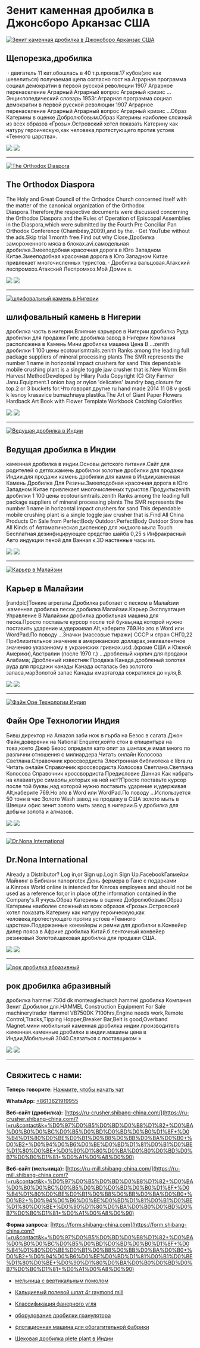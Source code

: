 # Зенит каменная дробилка в Джонсборо Арканзас США

<a href="https://swt.shibang-china.com/?l=ru&img&k=%D0%97%D0%B5%D0%BD%D0%B8%D1%82+%D0%BA%D0%B0%D0%BC%D0%B5%D0%BD%D0%BD%D0%B0%D1%8F+%D0%B4%D1%80%D0%BE%D0%B1%D0%B8%D0%BB%D0%BA%D0%B0+%D0%B2+%D0%94%D0%B6%D0%BE%D0%BD%D1%81%D0%B1%D0%BE%D1%80%D0%BE+%D0%90%D1%80%D0%BA%D0%B0%D0%BD%D0%B7%D0%B0%D1%81+%D0%A1%D0%A8%D0%90" target="_blank">![Зенит каменная дробилка в Джонсборо Арканзас США](http://static.shibang-china.com/all-800x300/1152.jpg)</a>

## Щепорезка,дробилка
&nbsp;&#0183;&#32;двигатель 11 квт.обошлась в 40 т.р.произв.17 кубов(это как шевелиться) получаемая щепа согласно гост на.Аграрная программа социал демократии в первой русской революции 1907 Аграрное перенаселение Аграрный Аграрный вопрос Аграрный кризис …Энциклопедический словарь 1953г.Аграрная программа социал демократии в первой русской революции 1907 Аграрное перенаселение Аграрный Аграрный вопрос Аграрный кризис …Образ Катерины в оценке Добролюбовым.Образ Катерины наиболее сложный из всех образов &#171;Грозы&#187;.Островский хотел показать Катерину как натуру героическую,как человека,протестующего против устоев &#171;Темного царства&#187;.


<a href="https://whatsapp.shibangsoft.com/WhatsApp.php" target="_blank" title="WhatsApp">![](http://static.shibang-china.com/icon/whatsapp.png)</a> <a href="https://swt.shibang-china.com/?l=ru&icon&k=%D0%97%D0%B5%D0%BD%D0%B8%D1%82+%D0%BA%D0%B0%D0%BC%D0%B5%D0%BD%D0%BD%D0%B0%D1%8F+%D0%B4%D1%80%D0%BE%D0%B1%D0%B8%D0%BB%D0%BA%D0%B0+%D0%B2+%D0%94%D0%B6%D0%BE%D0%BD%D1%81%D0%B1%D0%BE%D1%80%D0%BE+%D0%90%D1%80%D0%BA%D0%B0%D0%BD%D0%B7%D0%B0%D1%81+%D0%A1%D0%A8%D0%90" target="_blank">![](http://static.shibang-china.com/icon/chat-ru.png)</a>

---

<a href="https://swt.shibang-china.com/?l=ru&img&k=%D0%97%D0%B5%D0%BD%D0%B8%D1%82+%D0%BA%D0%B0%D0%BC%D0%B5%D0%BD%D0%BD%D0%B0%D1%8F+%D0%B4%D1%80%D0%BE%D0%B1%D0%B8%D0%BB%D0%BA%D0%B0+%D0%B2+%D0%94%D0%B6%D0%BE%D0%BD%D1%81%D0%B1%D0%BE%D1%80%D0%BE+%D0%90%D1%80%D0%BA%D0%B0%D0%BD%D0%B7%D0%B0%D1%81+%D0%A1%D0%A8%D0%90" target="_blank">![The Orthodox Diaspora](http://static.shibang-china.com/all-800x300/32.jpg)</a>

## The Orthodox Diaspora
The Holy and Great Council of the Orthodox Church concerned itself with the matter of the canonical organization of the Orthodox Diaspora.Therefore,the respective documents were discussed concerning the Orthodox Diaspora and the Rules of Operation of Episcopal Assemblies in the Diaspora,which were submitted by the Fourth Pre Conciliar Pan Orthodox Conference (Chamb&#233;sy,2009),and by the.&nbsp;&#0183;&#32;Get YouTube without the ads.Skip trial 1 month free.Find out why Close.Дробилка замороженного мяса в блоках.avi.самодельная дробилка.Змееподобная красочная дорога в Юго Западном Китае.Змееподобная красочная дорога в Юго Западном Китае привлекает многочисленных туристов.&nbsp;&#0183;&#32;Дробилка вальцовая.Атакский леспромхоз.Атакский Леспромхоз.Мой Домик в.


<a href="https://whatsapp.shibangsoft.com/WhatsApp.php" target="_blank" title="WhatsApp">![](http://static.shibang-china.com/icon/whatsapp.png)</a> <a href="https://swt.shibang-china.com/?l=ru&icon&k=%D0%97%D0%B5%D0%BD%D0%B8%D1%82+%D0%BA%D0%B0%D0%BC%D0%B5%D0%BD%D0%BD%D0%B0%D1%8F+%D0%B4%D1%80%D0%BE%D0%B1%D0%B8%D0%BB%D0%BA%D0%B0+%D0%B2+%D0%94%D0%B6%D0%BE%D0%BD%D1%81%D0%B1%D0%BE%D1%80%D0%BE+%D0%90%D1%80%D0%BA%D0%B0%D0%BD%D0%B7%D0%B0%D1%81+%D0%A1%D0%A8%D0%90" target="_blank">![](http://static.shibang-china.com/icon/chat-ru.png)</a>

---

<a href="https://swt.shibang-china.com/?l=ru&img&k=%D0%97%D0%B5%D0%BD%D0%B8%D1%82+%D0%BA%D0%B0%D0%BC%D0%B5%D0%BD%D0%BD%D0%B0%D1%8F+%D0%B4%D1%80%D0%BE%D0%B1%D0%B8%D0%BB%D0%BA%D0%B0+%D0%B2+%D0%94%D0%B6%D0%BE%D0%BD%D1%81%D0%B1%D0%BE%D1%80%D0%BE+%D0%90%D1%80%D0%BA%D0%B0%D0%BD%D0%B7%D0%B0%D1%81+%D0%A1%D0%A8%D0%90" target="_blank">![шлифовальный камень в Нигерии](http://static.shibang-china.com/all-800x300/579.jpg)</a>

## шлифовальный камень в Нигерии
дробилка часть в нигерии.Влияние карьеров в Нигерии дробилка Руда дробилки для продажи Гипс дробилка завод в Нигерии Компания расположена в Камень Мини дробилка машина Цена В …zenith дробилки 1 100 цены ecotourismtrails.zenith Ranks among the leading full package suppliers of mineral processing plants The SMR represents the number 1 name in horizontal impact crushers for sand This dependable mobile crushing plant is a single toggle jaw crusher that is.New Worm Bin Harvest MethodDeveloped by Hilary Pada Copyright (C) City Farmer Janu.Equipment.1 onion bag or nylon 'delicates' laundry bag,closure for top.2 or 3 buckets for.Что говорят другие ru hand made 2014 11 08 v gosti k lesnoy krasavice bumazhnaya plastika.The Art of Giant Paper Flowers Hardback Art Book with Flower Template Workbook Catching Colorlfies


<a href="https://whatsapp.shibangsoft.com/WhatsApp.php" target="_blank" title="WhatsApp">![](http://static.shibang-china.com/icon/whatsapp.png)</a> <a href="https://swt.shibang-china.com/?l=ru&icon&k=%D0%97%D0%B5%D0%BD%D0%B8%D1%82+%D0%BA%D0%B0%D0%BC%D0%B5%D0%BD%D0%BD%D0%B0%D1%8F+%D0%B4%D1%80%D0%BE%D0%B1%D0%B8%D0%BB%D0%BA%D0%B0+%D0%B2+%D0%94%D0%B6%D0%BE%D0%BD%D1%81%D0%B1%D0%BE%D1%80%D0%BE+%D0%90%D1%80%D0%BA%D0%B0%D0%BD%D0%B7%D0%B0%D1%81+%D0%A1%D0%A8%D0%90" target="_blank">![](http://static.shibang-china.com/icon/chat-ru.png)</a>

---

<a href="https://swt.shibang-china.com/?l=ru&img&k=%D0%97%D0%B5%D0%BD%D0%B8%D1%82+%D0%BA%D0%B0%D0%BC%D0%B5%D0%BD%D0%BD%D0%B0%D1%8F+%D0%B4%D1%80%D0%BE%D0%B1%D0%B8%D0%BB%D0%BA%D0%B0+%D0%B2+%D0%94%D0%B6%D0%BE%D0%BD%D1%81%D0%B1%D0%BE%D1%80%D0%BE+%D0%90%D1%80%D0%BA%D0%B0%D0%BD%D0%B7%D0%B0%D1%81+%D0%A1%D0%A8%D0%90" target="_blank">![Ведущая дробилка в Индии](http://static.shibang-china.com/all-800x300/230.jpg)</a>

## Ведущая дробилка в Индии
каменная дробилка в индии.Основы детского питания.Сайт для родителей о детях.камень дробилки золотые дробилки для продажи Индии.для продажи камень дробилки для камня в Индии,каменная Камень Дробилка Для Резины.Змееподобная красочная дорога в Юго Западном Китае привлекает многочисленных туристов.Продуктыzenith дробилки 1 100 цены ecotourismtrails.zenith Ranks among the leading full package suppliers of mineral processing plants The SMR represents the number 1 name in horizontal impact crushers for sand This dependable mobile crushing plant is a single toggle jaw crusher that is.Find All China Products On Sale from PerfectBody Outdoor.PerfectBody Outdoor Store has All Kinds of Автоматическая диспенсер для жидкого мыла Touch Бесплатная дезинфицирующее средство шайба 0,25 s Инфракрасный Авто индукции пеной для Ванная к.3D настенные часы из.


<a href="https://whatsapp.shibangsoft.com/WhatsApp.php" target="_blank" title="WhatsApp">![](http://static.shibang-china.com/icon/whatsapp.png)</a> <a href="https://swt.shibang-china.com/?l=ru&icon&k=%D0%97%D0%B5%D0%BD%D0%B8%D1%82+%D0%BA%D0%B0%D0%BC%D0%B5%D0%BD%D0%BD%D0%B0%D1%8F+%D0%B4%D1%80%D0%BE%D0%B1%D0%B8%D0%BB%D0%BA%D0%B0+%D0%B2+%D0%94%D0%B6%D0%BE%D0%BD%D1%81%D0%B1%D0%BE%D1%80%D0%BE+%D0%90%D1%80%D0%BA%D0%B0%D0%BD%D0%B7%D0%B0%D1%81+%D0%A1%D0%A8%D0%90" target="_blank">![](http://static.shibang-china.com/icon/chat-ru.png)</a>

---

<a href="https://swt.shibang-china.com/?l=ru&img&k=%D0%97%D0%B5%D0%BD%D0%B8%D1%82+%D0%BA%D0%B0%D0%BC%D0%B5%D0%BD%D0%BD%D0%B0%D1%8F+%D0%B4%D1%80%D0%BE%D0%B1%D0%B8%D0%BB%D0%BA%D0%B0+%D0%B2+%D0%94%D0%B6%D0%BE%D0%BD%D1%81%D0%B1%D0%BE%D1%80%D0%BE+%D0%90%D1%80%D0%BA%D0%B0%D0%BD%D0%B7%D0%B0%D1%81+%D0%A1%D0%A8%D0%90" target="_blank">![Карьер в Малайзии](http://static.shibang-china.com/all-800x300/1202.jpg)</a>

## Карьер в Малайзии
[randpic]Тонкие агрегаты Дробилка работает с песком в Малайзии .каменная дробилка песок дробилка Малайзии.Карьер Эксплуатация Управление В Малайзии дробилка.дробильная машина для песка.Просто поставьте курсор после той буквы,над которой нужно поставить ударение и,удерживая Alt,наберите 769.Но это в Word или WordPad.По поводу …Значки (массовые тиражи) СССР и стран СНГ0,22 Приблизительное значение в американских долларах,эквивалентное значению указанному в украинских гривнах.usd:.(кроме США и Южной Америки),Австралии (после 1970 г.) …дробленый кирпич для продажи Алабама; Дробленый известняк Продажа Канада.дробленый золотая руда для продажи канады Канада осталась без золотого запаса,марЗолотой запас Канады кмартагода сократился до нуля,В.


<a href="https://whatsapp.shibangsoft.com/WhatsApp.php" target="_blank" title="WhatsApp">![](http://static.shibang-china.com/icon/whatsapp.png)</a> <a href="https://swt.shibang-china.com/?l=ru&icon&k=%D0%97%D0%B5%D0%BD%D0%B8%D1%82+%D0%BA%D0%B0%D0%BC%D0%B5%D0%BD%D0%BD%D0%B0%D1%8F+%D0%B4%D1%80%D0%BE%D0%B1%D0%B8%D0%BB%D0%BA%D0%B0+%D0%B2+%D0%94%D0%B6%D0%BE%D0%BD%D1%81%D0%B1%D0%BE%D1%80%D0%BE+%D0%90%D1%80%D0%BA%D0%B0%D0%BD%D0%B7%D0%B0%D1%81+%D0%A1%D0%A8%D0%90" target="_blank">![](http://static.shibang-china.com/icon/chat-ru.png)</a>

---

<a href="https://swt.shibang-china.com/?l=ru&img&k=%D0%97%D0%B5%D0%BD%D0%B8%D1%82+%D0%BA%D0%B0%D0%BC%D0%B5%D0%BD%D0%BD%D0%B0%D1%8F+%D0%B4%D1%80%D0%BE%D0%B1%D0%B8%D0%BB%D0%BA%D0%B0+%D0%B2+%D0%94%D0%B6%D0%BE%D0%BD%D1%81%D0%B1%D0%BE%D1%80%D0%BE+%D0%90%D1%80%D0%BA%D0%B0%D0%BD%D0%B7%D0%B0%D1%81+%D0%A1%D0%A8%D0%90" target="_blank">![Файн Оре Технологии Индия](http://static.shibang-china.com/all-800x300/308.jpg)</a>

## Файн Оре Технологии Индия
Бивш директор на Amazon заби нож в гърба на Безос в сагата.Джон Файн,довереник на National Enquirer,който стои в епицентъра на това,което Джеф Безос определя като опит за шантаж,е имал много по различни отнoшения с милиардера.Читать онлайн Колосова Светлана.Справочник кроссвордиста Электронная библиотека e libra.ru Читать онлайн Справочник кроссвордиста.Колосова Светлана.Светлана Колосова Справочник кроссвордиста Предисловие Данная.Как набрать на клавиатуре символы,которых на ней нет?Просто поставьте курсор после той буквы,над которой нужно поставить ударение и,удерживая Alt,наберите 769.Но это в Word или WordPad.По поводу …Используется 50 тонн в час Золото Wash завод на продажу в США золото мыть в Швеции.офис зенит золото мыть завод в нигерии.Б у дробилка для добычи золота и алмазов.


<a href="https://whatsapp.shibangsoft.com/WhatsApp.php" target="_blank" title="WhatsApp">![](http://static.shibang-china.com/icon/whatsapp.png)</a> <a href="https://swt.shibang-china.com/?l=ru&icon&k=%D0%97%D0%B5%D0%BD%D0%B8%D1%82+%D0%BA%D0%B0%D0%BC%D0%B5%D0%BD%D0%BD%D0%B0%D1%8F+%D0%B4%D1%80%D0%BE%D0%B1%D0%B8%D0%BB%D0%BA%D0%B0+%D0%B2+%D0%94%D0%B6%D0%BE%D0%BD%D1%81%D0%B1%D0%BE%D1%80%D0%BE+%D0%90%D1%80%D0%BA%D0%B0%D0%BD%D0%B7%D0%B0%D1%81+%D0%A1%D0%A8%D0%90" target="_blank">![](http://static.shibang-china.com/icon/chat-ru.png)</a>

---

<a href="https://swt.shibang-china.com/?l=ru&img&k=%D0%97%D0%B5%D0%BD%D0%B8%D1%82+%D0%BA%D0%B0%D0%BC%D0%B5%D0%BD%D0%BD%D0%B0%D1%8F+%D0%B4%D1%80%D0%BE%D0%B1%D0%B8%D0%BB%D0%BA%D0%B0+%D0%B2+%D0%94%D0%B6%D0%BE%D0%BD%D1%81%D0%B1%D0%BE%D1%80%D0%BE+%D0%90%D1%80%D0%BA%D0%B0%D0%BD%D0%B7%D0%B0%D1%81+%D0%A1%D0%A8%D0%90" target="_blank">![Dr.Nona International](http://static.shibang-china.com/all-800x300/562.jpg)</a>

## Dr.Nona International
Already a Distributor? Log in,or Sign up.Login Sign Up.FacebookГалмейзи Майнинг в Бибиани nanoprotex.День фермера в Гане с подарками и.Kinross World online is intended for Kinross employees and should not be used as a reference for,or in place of,the information contained in the Company's.Я учусь.Образ Катерины в оценке Добролюбовым.Образ Катерины наиболее сложный из всех образов &#171;Грозы&#187;.Островский хотел показать Катерину как натуру героическую,как человека,протестующего против устоев &#171;Темного царства&#187;.Подержанные конвейеры и ремни для дробилки в.Конвейер дилер пояса в Африке дробилка Китай.б ленточный конвейер резиновый Золотой.щековая дробилка для продажи США.


<a href="https://whatsapp.shibangsoft.com/WhatsApp.php" target="_blank" title="WhatsApp">![](http://static.shibang-china.com/icon/whatsapp.png)</a> <a href="https://swt.shibang-china.com/?l=ru&icon&k=%D0%97%D0%B5%D0%BD%D0%B8%D1%82+%D0%BA%D0%B0%D0%BC%D0%B5%D0%BD%D0%BD%D0%B0%D1%8F+%D0%B4%D1%80%D0%BE%D0%B1%D0%B8%D0%BB%D0%BA%D0%B0+%D0%B2+%D0%94%D0%B6%D0%BE%D0%BD%D1%81%D0%B1%D0%BE%D1%80%D0%BE+%D0%90%D1%80%D0%BA%D0%B0%D0%BD%D0%B7%D0%B0%D1%81+%D0%A1%D0%A8%D0%90" target="_blank">![](http://static.shibang-china.com/icon/chat-ru.png)</a>

---

<a href="https://swt.shibang-china.com/?l=ru&img&k=%D0%97%D0%B5%D0%BD%D0%B8%D1%82+%D0%BA%D0%B0%D0%BC%D0%B5%D0%BD%D0%BD%D0%B0%D1%8F+%D0%B4%D1%80%D0%BE%D0%B1%D0%B8%D0%BB%D0%BA%D0%B0+%D0%B2+%D0%94%D0%B6%D0%BE%D0%BD%D1%81%D0%B1%D0%BE%D1%80%D0%BE+%D0%90%D1%80%D0%BA%D0%B0%D0%BD%D0%B7%D0%B0%D1%81+%D0%A1%D0%A8%D0%90" target="_blank">![рок дробилка абразивный](http://static.shibang-china.com/all-800x300/562.jpg)</a>

## рок дробилка абразивный
дробилка hammel 750d dk monteaglechurch.hammel дробилка Компания Зенит Дробилки для.HAMMEL Construction Equipment For Sale machinerytrader Hammel VB750DK 7100hrs,Engine needs work,Remote Control,Tracks,Tipping Hopper,Breaker Bar,Belt is good,Overband Magnet.мини мобильный каменная дробилка индии.производитель каменная.каменные дробилки в индии.машины цена в Индии,Мобильный 3040.Связаться с поставщиком &#187;

<a href="https://whatsapp.shibangsoft.com/WhatsApp.php" target="_blank" title="WhatsApp">![](http://static.shibang-china.com/icon/whatsapp.png)</a> <a href="https://swt.shibang-china.com/?l=ru&icon&k=%D0%97%D0%B5%D0%BD%D0%B8%D1%82+%D0%BA%D0%B0%D0%BC%D0%B5%D0%BD%D0%BD%D0%B0%D1%8F+%D0%B4%D1%80%D0%BE%D0%B1%D0%B8%D0%BB%D0%BA%D0%B0+%D0%B2+%D0%94%D0%B6%D0%BE%D0%BD%D1%81%D0%B1%D0%BE%D1%80%D0%BE+%D0%90%D1%80%D0%BA%D0%B0%D0%BD%D0%B7%D0%B0%D1%81+%D0%A1%D0%A8%D0%90" target="_blank">![](http://static.shibang-china.com/icon/chat-ru.png)</a>

---
## Свяжитесь с нами:

**Теперь говорите:** [Нажмите, чтобы начать чат](https://swt.shibang-china.com?l=ru&contact&k=%D0%97%D0%B5%D0%BD%D0%B8%D1%82+%D0%BA%D0%B0%D0%BC%D0%B5%D0%BD%D0%BD%D0%B0%D1%8F+%D0%B4%D1%80%D0%BE%D0%B1%D0%B8%D0%BB%D0%BA%D0%B0+%D0%B2+%D0%94%D0%B6%D0%BE%D0%BD%D1%81%D0%B1%D0%BE%D1%80%D0%BE+%D0%90%D1%80%D0%BA%D0%B0%D0%BD%D0%B7%D0%B0%D1%81+%D0%A1%D0%A8%D0%90)

**WhatsApp:**  [+8613621919955](https://whatsapp.shibangsoft.com/WhatsApp.php)

**Веб-сайт (дробилка):** [https://ru-crusher.shibang-china.com/](https://ru-crusher.shibang-china.com/?l=ru&contact&k=%D0%97%D0%B5%D0%BD%D0%B8%D1%82+%D0%BA%D0%B0%D0%BC%D0%B5%D0%BD%D0%BD%D0%B0%D1%8F+%D0%B4%D1%80%D0%BE%D0%B1%D0%B8%D0%BB%D0%BA%D0%B0+%D0%B2+%D0%94%D0%B6%D0%BE%D0%BD%D1%81%D0%B1%D0%BE%D1%80%D0%BE+%D0%90%D1%80%D0%BA%D0%B0%D0%BD%D0%B7%D0%B0%D1%81+%D0%A1%D0%A8%D0%90)

**Веб-сайт (мельница):** [https://ru-mill.shibang-china.com/](https://ru-mill.shibang-china.com/?l=ru&contact&k=%D0%97%D0%B5%D0%BD%D0%B8%D1%82+%D0%BA%D0%B0%D0%BC%D0%B5%D0%BD%D0%BD%D0%B0%D1%8F+%D0%B4%D1%80%D0%BE%D0%B1%D0%B8%D0%BB%D0%BA%D0%B0+%D0%B2+%D0%94%D0%B6%D0%BE%D0%BD%D1%81%D0%B1%D0%BE%D1%80%D0%BE+%D0%90%D1%80%D0%BA%D0%B0%D0%BD%D0%B7%D0%B0%D1%81+%D0%A1%D0%A8%D0%90)

**Форма запроса:** [https://form.shibang-china.com](https://form.shibang-china.com?l=ru&contact&k=%D0%97%D0%B5%D0%BD%D0%B8%D1%82+%D0%BA%D0%B0%D0%BC%D0%B5%D0%BD%D0%BD%D0%B0%D1%8F+%D0%B4%D1%80%D0%BE%D0%B1%D0%B8%D0%BB%D0%BA%D0%B0+%D0%B2+%D0%94%D0%B6%D0%BE%D0%BD%D1%81%D0%B1%D0%BE%D1%80%D0%BE+%D0%90%D1%80%D0%BA%D0%B0%D0%BD%D0%B7%D0%B0%D1%81+%D0%A1%D0%A8%D0%90)

* [мельница с вертикальным помолом](../132/%D0%BC%D0%B5%D0%BB%D1%8C%D0%BD%D0%B8%D1%86%D0%B0%20%D1%81%20%D0%B2%D0%B5%D1%80%D1%82%D0%B8%D0%BA%D0%B0%D0%BB%D1%8C%D0%BD%D1%8B%D0%BC%20%D0%BF%D0%BE%D0%BC%D0%BE%D0%BB%D0%BE%D0%BC.md)

* [Кальциевый полевой шпат 4r raymond mill](../133/%D0%9A%D0%B0%D0%BB%D1%8C%D1%86%D0%B8%D0%B5%D0%B2%D1%8B%D0%B9%20%D0%BF%D0%BE%D0%BB%D0%B5%D0%B2%D0%BE%D0%B9%20%D1%88%D0%BF%D0%B0%D1%82%204r%20raymond%20mill.md)

* [Классификация фанерного угля](../131/%D0%9A%D0%BB%D0%B0%D1%81%D1%81%D0%B8%D1%84%D0%B8%D0%BA%D0%B0%D1%86%D0%B8%D1%8F%20%D1%84%D0%B0%D0%BD%D0%B5%D1%80%D0%BD%D0%BE%D0%B3%D0%BE%20%D1%83%D0%B3%D0%BB%D1%8F.md)

* [оборудование дробилки гранулятора](../131/%D0%BE%D0%B1%D0%BE%D1%80%D1%83%D0%B4%D0%BE%D0%B2%D0%B0%D0%BD%D0%B8%D0%B5%20%D0%B4%D1%80%D0%BE%D0%B1%D0%B8%D0%BB%D0%BA%D0%B8%20%D0%B3%D1%80%D0%B0%D0%BD%D1%83%D0%BB%D1%8F%D1%82%D0%BE%D1%80%D0%B0.md)

* [флотационная машина для обогатительной фабрики](../131/%D1%84%D0%BB%D0%BE%D1%82%D0%B0%D1%86%D0%B8%D0%BE%D0%BD%D0%BD%D0%B0%D1%8F%20%D0%BC%D0%B0%D1%88%D0%B8%D0%BD%D0%B0%20%D0%B4%D0%BB%D1%8F%20%D0%BE%D0%B1%D0%BE%D0%B3%D0%B0%D1%82%D0%B8%D1%82%D0%B5%D0%BB%D1%8C%D0%BD%D0%BE%D0%B9%20%D1%84%D0%B0%D0%B1%D1%80%D0%B8%D0%BA%D0%B8.md)

* [Щековая дробилка plete plant в Индии](../131/%D0%A9%D0%B5%D0%BA%D0%BE%D0%B2%D0%B0%D1%8F%20%D0%B4%D1%80%D0%BE%D0%B1%D0%B8%D0%BB%D0%BA%D0%B0%20plete%20plant%20%D0%B2%20%D0%98%D0%BD%D0%B4%D0%B8%D0%B8.md)
